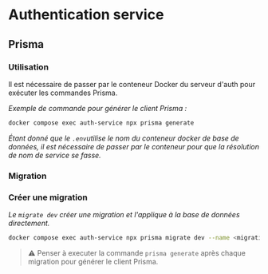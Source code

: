 # Authentication service

## Prisma

### Utilisation

Il est nécessaire de passer par le conteneur Docker du serveur d'auth pour exécuter les commandes Prisma.

_Exemple de commande pour générer le client Prisma :_

```bash
docker compose exec auth-service npx prisma generate
```

_Étant donné que le `.env`utilise le nom
du conteneur docker de base de données, il est nécessaire de passer par
le conteneur pour que la résolution de nom de service se fasse._

###

### Migration

### Créer une migration

_Le `migrate dev` créer une migration et l'applique à la base de données directement._

```bash
docker compose exec auth-service npx prisma migrate dev --name <migration_name>
```

> :warning: Penser à executer la commande `prisma generate` après chaque migration pour générer le client Prisma.
